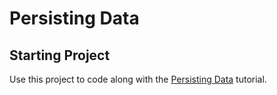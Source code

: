 # Persisting Data
## Starting Project

Use this project to code along with the [Persisting Data](https://developer.apple.com/tutorials/app-dev-training/persisting-data) tutorial.


